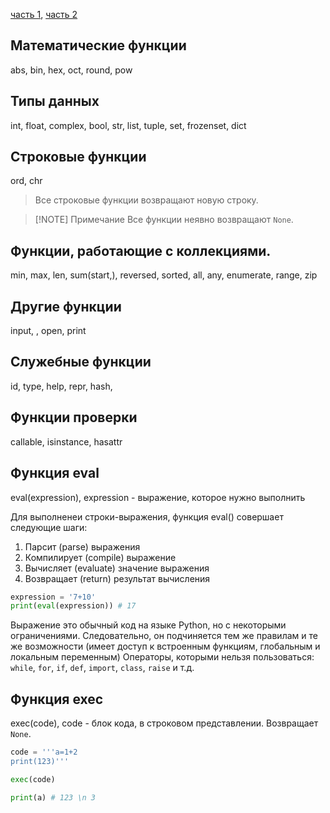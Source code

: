 [часть 1](https://stepik.org/lesson/640035/step/1?unit=636555), [часть 2](https://stepik.org/lesson/645394/step/1?unit=641995)

## Математические функции 

 abs, bin, hex, oct, round, pow

## Типы данных
int, float, complex, bool, str, list, tuple, set, frozenset, dict

## Строковые функции
ord, chr
> Все строковые функции возвращают новую строку.

> [!NOTE] Примечание
> Все функции неявно возвращают `None`.


## Функции, работающие с коллекциями.

min, max, len, sum(start,), reversed, sorted, all, any, enumerate, range, zip

## Другие функции 

input, , open, print


## Служебные функции 

id, type, help, repr, hash,

## Функции проверки
callable, isinstance, hasattr


## Функция eval
eval(expression), expression - выражение, которое нужно выполнить

Для выполненеи строки-выражения, функция eval() совершает следующие шаги:
1. Парсит (parse) выражения
2. Компилирует (compile) выражение
3. Вычисляет (evaluate) значение выражения
4. Возвращает (return) результат вычисления

``` python
expression = '7+10'
print(eval(expression)) # 17
```

Выражение это обычный код на языке Python, но с некоторыми ограничениями. Следовательно, он подчиняется тем же правилам и те же возможности (имеет доступ к встроенным функциям, глобальным и локальным переменным)
Операторы, которыми нельзя пользоваться: `while`, `for`, `if`, `def`, `import`, `class`, `raise` и т.д.

## Функция exec
exec(code), code - блок кода, в строковом представлении. Возвращает `None`.

``` python
code = '''a=1+2
print(123)'''

exec(code)

print(a) # 123 \n 3
```



